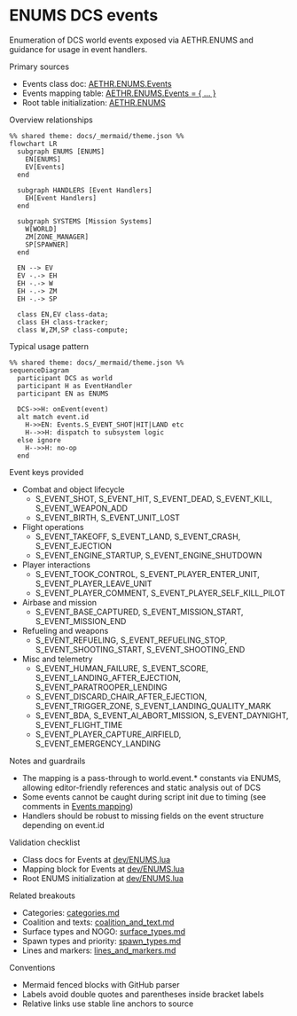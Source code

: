 # ENUMS DCS events

Enumeration of DCS world events exposed via AETHR.ENUMS and guidance for usage in event handlers.

Primary sources

- Events class doc: [AETHR.ENUMS.Events](../../dev/ENUMS.lua:58)
- Events mapping table: [AETHR.ENUMS.Events = { ... }](../../dev/ENUMS.lua:374)
- Root table initialization: [AETHR.ENUMS](../../dev/ENUMS.lua:337)

Overview relationships

```mermaid
%% shared theme: docs/_mermaid/theme.json %%
flowchart LR
  subgraph ENUMS [ENUMS]
    EN[ENUMS]
    EV[Events]
  end

  subgraph HANDLERS [Event Handlers]
    EH[Event Handlers]
  end

  subgraph SYSTEMS [Mission Systems]
    W[WORLD]
    ZM[ZONE_MANAGER]
    SP[SPAWNER]
  end

  EN --> EV
  EV -.-> EH
  EH -.-> W
  EH -.-> ZM
  EH -.-> SP

  class EN,EV class-data;
  class EH class-tracker;
  class W,ZM,SP class-compute;
```

Typical usage pattern

```mermaid
%% shared theme: docs/_mermaid/theme.json %%
sequenceDiagram
  participant DCS as world
  participant H as EventHandler
  participant EN as ENUMS

  DCS->>H: onEvent(event)
  alt match event.id
    H->>EN: Events.S_EVENT_SHOT|HIT|LAND etc
    H-->>H: dispatch to subsystem logic
  else ignore
    H-->>H: no-op
  end
```

Event keys provided

- Combat and object lifecycle
  - S_EVENT_SHOT, S_EVENT_HIT, S_EVENT_DEAD, S_EVENT_KILL, S_EVENT_WEAPON_ADD
  - S_EVENT_BIRTH, S_EVENT_UNIT_LOST
- Flight operations
  - S_EVENT_TAKEOFF, S_EVENT_LAND, S_EVENT_CRASH, S_EVENT_EJECTION
  - S_EVENT_ENGINE_STARTUP, S_EVENT_ENGINE_SHUTDOWN
- Player interactions
  - S_EVENT_TOOK_CONTROL, S_EVENT_PLAYER_ENTER_UNIT, S_EVENT_PLAYER_LEAVE_UNIT
  - S_EVENT_PLAYER_COMMENT, S_EVENT_PLAYER_SELF_KILL_PILOT
- Airbase and mission
  - S_EVENT_BASE_CAPTURED, S_EVENT_MISSION_START, S_EVENT_MISSION_END
- Refueling and weapons
  - S_EVENT_REFUELING, S_EVENT_REFUELING_STOP, S_EVENT_SHOOTING_START, S_EVENT_SHOOTING_END
- Misc and telemetry
  - S_EVENT_HUMAN_FAILURE, S_EVENT_SCORE, S_EVENT_LANDING_AFTER_EJECTION, S_EVENT_PARATROOPER_LENDING
  - S_EVENT_DISCARD_CHAIR_AFTER_EJECTION, S_EVENT_TRIGGER_ZONE, S_EVENT_LANDING_QUALITY_MARK
  - S_EVENT_BDA, S_EVENT_AI_ABORT_MISSION, S_EVENT_DAYNIGHT, S_EVENT_FLIGHT_TIME
  - S_EVENT_PLAYER_CAPTURE_AIRFIELD, S_EVENT_EMERGENCY_LANDING

Notes and guardrails

- The mapping is a pass-through to world.event.* constants via ENUMS, allowing editor-friendly references and static analysis out of DCS
- Some events cannot be caught during script init due to timing (see comments in [Events mapping](../../dev/ENUMS.lua:384))
- Handlers should be robust to missing fields on the event structure depending on event.id

Validation checklist

- Class docs for Events at [dev/ENUMS.lua](../../dev/ENUMS.lua:58)
- Mapping block for Events at [dev/ENUMS.lua](../../dev/ENUMS.lua:374)
- Root ENUMS initialization at [dev/ENUMS.lua](../../dev/ENUMS.lua:337)

Related breakouts

- Categories: [categories.md](./categories.md)
- Coalition and texts: [coalition_and_text.md](./coalition_and_text.md)
- Surface types and NOGO: [surface_types.md](./surface_types.md)
- Spawn types and priority: [spawn_types.md](./spawn_types.md)
- Lines and markers: [lines_and_markers.md](./lines_and_markers.md)

Conventions

- Mermaid fenced blocks with GitHub parser
- Labels avoid double quotes and parentheses inside bracket labels
- Relative links use stable line anchors to source